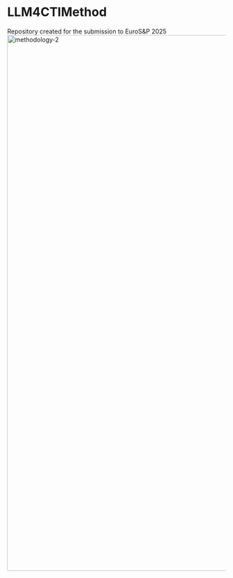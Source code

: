 # LLM4CTIMethod

Repository created for the submission to EuroS&P 2025
<img width="1234" alt="methodology-2" src="https://github.com/user-attachments/assets/3a462465-f5d5-41d7-9b2f-bc1db29faca7">
